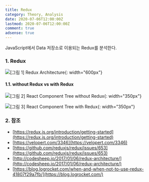 ```yaml
---
title: Redux
category: Theory, Analysis
date: 2020-07-06T12:00:00Z
lastmod: 2020-07-06T12:00:00Z
comment: true
adsense: true
---
```


JavaScript에서 Data 저장소로 이용되는 Redux를 분석한다.

### 1. Redux

![[그림 1] Redux Architecture]({{site.baseurl}}/images/theory_analysis/Redux/Redux_Architecture.PNG){: width="600px"}

#### 1.1. without Redux vs with Redux

![[그림 2] React Component Tree without Redux]({{site.baseurl}}/images/theory_analysis/Redux/React_Component_Tree_without_Redux.PNG){: width="350px"}

![[그림 3] React Component Tree with Redux]({{site.baseurl}}/images/theory_analysis/Redux/React_Component_Tree_with_Redux.PNG){: width="350px"}

### 2. 참조

* [https://redux.js.org/introduction/getting-started](https://redux.js.org/introduction/getting-started)
* [https://velopert.com/3346](https://velopert.com/3346)
* [https://github.com/reduxjs/redux/issues/653](https://github.com/reduxjs/redux/issues/653)
* [http://codesheep.io/2017/01/06/redux-architecture/](http://codesheep.io/2017/01/06/redux-architecture/)
* [https://blog.logrocket.com/when-and-when-not-to-use-redux-41807f29a7fb/](https://blog.logrocket.com/)